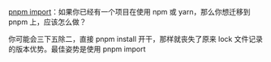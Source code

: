 [pnpm import](https://juejin.cn/post/7357554457913557027#heading-4)：如果你已经有一个项目在使用 npm 或 yarn，那么你想迁移到 pnpm 上，应该怎么做？

你可能会三下五除二，直接 pnpm install 开干，那样就丧失了原来 lock 文件记录的版本优势。最佳姿势是使用 pnpm import
